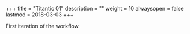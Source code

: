 +++
title = "Titantic 01"
description = ""
weight = 10
alwaysopen = false
lastmod = 2018-03-03
+++

First iteration of the workflow.